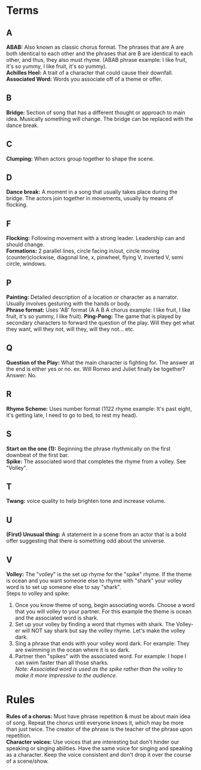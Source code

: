 # Terms

## A
**ABAB:** Also known as classic chorus format. The phrases that are A are both identical to each other and the phrases that are B are identical to each other, and thus, they also must rhyme. (ABAB phrase example: I like fruit, it's so yummy, I like fruit, it's so yummy).  
**Achilles Heel:** A trait of a character that could cause their downfall.  
**Associated Word:** Words you associate off of a theme or offer.  

## B
**Bridge:** Section of song that has a different thought or approach to main idea. Musically something will change. The bridge can be replaced with the dance break.  

## C
**Clumping:** When actors group together to shape the scene.  

## D
**Dance break:** A moment in a song that usually takes place during the bridge. The actors join together in movements, usually by means of flocking.  

## F
**Flocking:** Following movement with a strong leader. Leadership can and should change.  
**Formations:** 2 parallel lines, circle facing in/out, circle moving (counter)clockwise, diagonal line, x, pinwheel, flying V, inverted V, semi circle, windows.  

## P
**Painting:** Detailed description of a location or character as a narrator. Usually involves gesturing with the hands or body.  
**Phrase format:** Uses 'AB' format (A A B A chorus example: I like fruit, I like fruit, it's so yummy, I like fruit).
**Ping-Pong:** The game that is played by secondary characters to forward the question of the play. Will they get what they want, will they not, will they, will they not... etc.

## Q
**Question of the Play:** What the main character is fighting for. The answer at the end is either yes or no. ex. Will Romeo and Juliet finally be together? Answer: No.  

## R
**Rhyme Scheme:** Uses number format (1122 rhyme example: It's past eight, it's getting late, I need to go to bed, to rest my head).

## S
**Start on the one (1):** Beginning the phrase rhythmically on the first downbeat of the first bar.  
**Spike:**  The associated word that completes the rhyme from a volley. See "Volley".  

## T
**Twang:** voice quality to help brighten tone and increase volume.  

## U
**(First) Unusual thing:** A statement in a scene from an actor that is a bold offer suggesting that there is something odd about the universe.  

## V
**Volley:** The "volley" is the set up rhyme for the "spike" rhyme. If the theme is ocean and you want someone else to rhyme with "shark" your volley word is to set up someone else to say "shark".   
Steps to volley and spike:  
1) Once you know theme of song, begin associating words. Choose a word that you will volley to your partner. For this example the theme is ocean and the associated word is shark.  
2) Set up your volley by finding a word that rhymes with shark. The Volley-er will NOT say shark but say the volley rhyme. Let's make the volley dark.  
3) Sing a phrase that ends with your volley word dark. For example: They are swimming in the ocean where it is so dark.  
4) Partner then "spikes" with the associated word. For example: I hope I can swim faster than all those sharks.  
*Note: Associated word is used as the spike rather than the volley to make it more impressive to the audience.*

# Rules
**Rules of a chorus:** Must have phrase repetition & must be about main idea of song. Repeat the chorus until everyone knows it, which may be more than just twice. The creator of the phrase is the teacher of the phrase upon repetition.  
**Character voices:** Use voices that are interesting but don't  hinder  our speaking or singing abilities. Have the same voice for singing and speaking as a character. Keep the voice consistent and don't drop it over the course of a scene/show.
